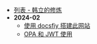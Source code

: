 - [列表 - 韩立的修炼](/)
- **2024-02**
  - [使用 docsfiy 搭建此网站](/2024/02/docsify.md)
  - [OPA 和 JWT 使用](/2024/02/opa_jwt_example.md)
